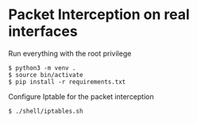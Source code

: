 # Packet Interception on real interfaces

Run everything with the root privilege

```
$ python3 -m venv .
$ source bin/activate
$ pip install -r requirements.txt 
```

Configure Iptable for the packet interception
```
$ ./shell/iptables.sh
```